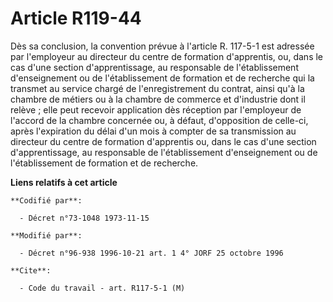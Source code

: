 # Article R119-44

Dès sa conclusion, la convention prévue à l'article R. 117-5-1 est adressée par l'employeur au directeur du centre de
formation d'apprentis, ou, dans le cas d'une section d'apprentissage, au responsable de l'établissement d'enseignement ou de
l'établissement de formation et de recherche qui la transmet au service chargé de l'enregistrement du contrat, ainsi qu'à la
chambre de métiers ou à la chambre de commerce et d'industrie dont il relève ; elle peut recevoir application dès réception
par l'employeur de l'accord de la chambre concernée ou, à défaut, d'opposition de celle-ci, après l'expiration du délai d'un
mois à compter de sa transmission au directeur du centre de formation d'apprentis ou, dans le cas d'une section
d'apprentissage, au responsable de l'établissement d'enseignement ou de l'établissement de formation et de recherche.

**Liens relatifs à cet article**

	**Codifié par**:

	  - Décret n°73-1048 1973-11-15

	**Modifié par**:

	  - Décret n°96-938 1996-10-21 art. 1 4° JORF 25 octobre 1996

	**Cite**:

	  - Code du travail - art. R117-5-1 (M)
